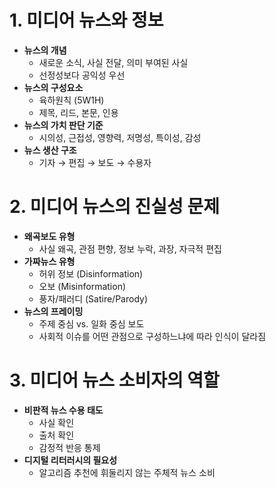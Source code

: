 # 1. 미디어 뉴스와 정보
- **뉴스의 개념**
    - 새로운 소식, 사실 전달, 의미 부여된 사실
    - 선정성보다 공익성 우선
- **뉴스의 구성요소**
    - 육하원칙 (5W1H)
    - 제목, 리드, 본문, 인용
- **뉴스의 가치 판단 기준**
    - 시의성, 근접성, 영향력, 저명성, 특이성, 감성
- **뉴스 생산 구조**
    - 기자 → 편집 → 보도 → 수용자
# 2. 미디어 뉴스의 진실성 문제
- **왜곡보도 유형**
    - 사실 왜곡, 관점 편향, 정보 누락, 과장, 자극적 편집
- **가짜뉴스 유형**
    - 허위 정보 (Disinformation)
    - 오보 (Misinformation)
    - 풍자/패러디 (Satire/Parody)
- **뉴스의 프레이밍**
    - 주제 중심 vs. 일화 중심 보도
    - 사회적 이슈를 어떤 관점으로 구성하느냐에 따라 인식이 달라짐
# 3. 미디어 뉴스 소비자의 역할
- **비판적 뉴스 수용 태도**
    - 사실 확인
    - 출처 확인
    - 감정적 반응 통제
- **디지털 리터러시의 필요성**
    - 알고리즘 추천에 휘둘리지 않는 주체적 뉴스 소비